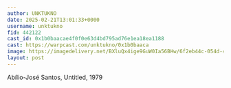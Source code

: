 ```yaml
---
author: UNKTUKNO
date: 2025-02-21T13:01:33+0000
username: unktukno
fid: 442122
cast_id: 0x1b0baacae4f0f0e63d4bd795ad76e1ea18ea1188
cast: https://warpcast.com/unktukno/0x1b0baaca
image: https://imagedelivery.net/BXluQx4ige9GuW0Ia56BHw/6f2eb44c-054d-42c7-6cd3-586072f77200/original
layout: post
---
```

Abílio-José Santos, Untitled, 1979  

<img src='https://imagedelivery.net/BXluQx4ige9GuW0Ia56BHw/6f2eb44c-054d-42c7-6cd3-586072f77200/original' alt='' referrerpolicy='no-referrer'/>